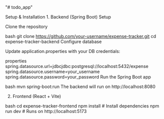 "# todo_app" 


 Setup & Installation
1️. Backend (Spring Boot) Setup

Clone the repository

bash
git clone https://github.com/your-username/expense-tracker.git
cd expense-tracker-backend
Configure database

Update application.properties with your DB credentials:

properties
spring.datasource.url=jdbcjdbc:postgresql://localhost:5432/expense
spring.datasource.username=your_username
spring.datasource.password=your_password
Run the Spring Boot app

bash
mvn spring-boot:run
The backend will run on http://localhost:8080


2. Frontend (React + Vite)

bash
cd expense-tracker-frontend
npm install  # Install dependencies
npm run dev  # Runs on http://localhost:5173

